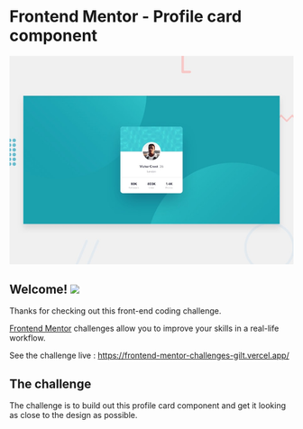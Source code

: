 # Frontend Mentor - Profile card component

![Design preview for the Profile card component coding challenge](./design/desktop-preview.jpg)

<h2>Welcome! <img src="https://raw.githubusercontent.com/MartinHeinz/MartinHeinz/master/wave.gif" width="30px"></h2> 

Thanks for checking out this front-end coding challenge.

[Frontend Mentor](https://www.frontendmentor.io) challenges allow you to improve your skills in a real-life workflow.

See the challenge live : https://frontend-mentor-challenges-gilt.vercel.app/

## The challenge

The challenge is to build out this profile card component and get it looking as close to the design as possible.
